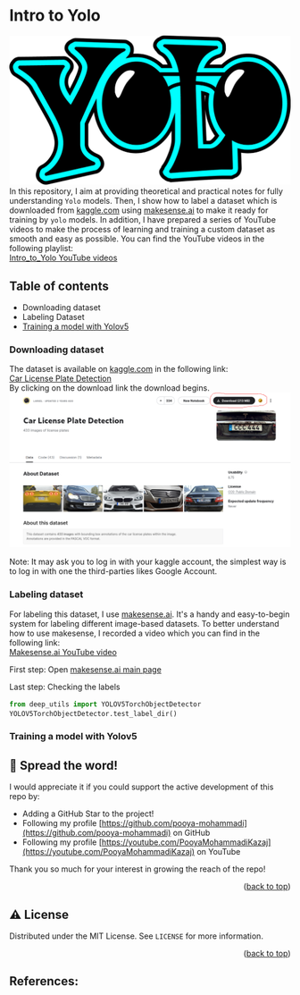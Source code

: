 # Intro to Yolo
![yolo-img](images/yolo.png)</br>
In this repository, I aim at providing theoretical and practical notes for fully understanding `Yolo` models. Then, I 
show how to label a dataset which is downloaded from [kaggle.com](https://www.kaggle.com) 
using [makesense.ai](https://www.makesense.ai/) to make it ready for training by `yolo` models. 
In addition, I have prepared a series of YouTube videos to make the process of learning and training a custom dataset as 
smooth and easy as possible. You can find the YouTube videos in the following playlist:</br>
[Intro_to_Yolo YouTube videos](https://youtube.com/playlist?list=PL2g_5adpoaeK0G2kGA83nDlwplC8Uc0Ce)


## Table of contents
* Downloading dataset
* Labeling Dataset
* [Training a model with Yolov5](#training-a-model-with-yolov5)


### Downloading dataset
The dataset is available on [kaggle.com](https://www.kaggle.com) in the following link:</br>
[Car License Plate Detection](https://www.kaggle.com/datasets/andrewmvd/car-plate-detection?resource=download)</br>
By clicking on the download link the download begins. 
![kaggle_download](images/dataset/download_kaggle.png)

Note: It may ask you to log in with your kaggle account, the simplest way is to log in with one the third-parties likes Google Account.

### Labeling dataset
For labeling this dataset, I use [makesense.ai](https://www.makesense.ai/). It's a handy and easy-to-begin system for 
labeling different image-based datasets. To better understand how to use makesense, I recorded a video which you
can find in the following link:</br>
[Makesense.ai YouTube video]()

First step: Open [makesense.ai main page](https://www.makesense.ai/)

Last step: Checking the labels
```python
from deep_utils import YOLOV5TorchObjectDetector
YOLOV5TorchObjectDetector.test_label_dir()
```

### Training a model with Yolov5

## 🌟 Spread the word!

I would appreciate it if you could support the active development of this repo by:
- Adding a GitHub Star to the project!
- Following my profile [https://github.com/pooya-mohammadi](https://github.com/pooya-mohammadi) on GitHub
- Following my profile [https://youtube.com/PooyaMohammadiKazaj](https://youtube.com/PooyaMohammadiKazaj) on YouTube

Thank you so much for your interest in growing the reach of the repo!
<p align="right">(<a href="#top">back to top</a>)</p>

## ⚠️ License

Distributed under the MIT License. See `LICENSE` for more information.

<p align="right">(<a href="#top">back to top</a>)</p>


## References:
